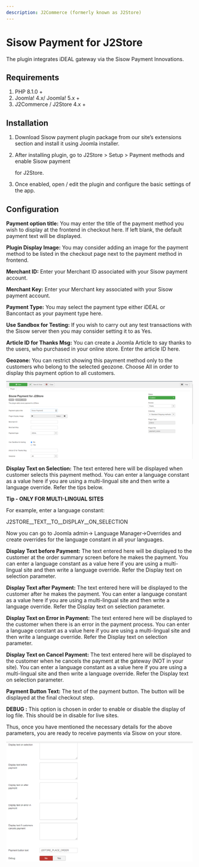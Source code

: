 ```yaml
---
description: J2Commerce (formerly known as J2Store)
---
```


# Sisow Payment for J2Store

The plugin integrates iDEAL gateway via the Sisow Payment Innovations.

## Requirements

1. PHP 8.1.0 +
2. Joomla! 4.x/ Joomla! 5.x +
3. J2Commerce / J2Store 4.x +

## Installation <a href="#installation" id="installation"></a>

1. Download Sisow payment plugin package from our site’s extensions section and install it using Joomla installer.
2.  After installing plugin, go to J2Store > Setup > Payment methods and enable Sisow payment

    for J2Store.
3. Once enabled, open / edit the plugin and configure the basic settings of the app.

## Configuration <a href="#configuration" id="configuration"></a>

**Payment option title:** You may enter the title of the payment method you wish to display at the frontend in checkout here. If left blank, the default payment text will be displayed.

**Plugin Display Image:** You may consider adding an image for the payment method to be listed in the checkout page next to the payment method in frontend.

**Merchant ID:** Enter your Merchant ID associated with your Sisow payment account.

**Merchant Key:** Enter your Merchant key associated with your Sisow payment account.

**Payment Type:** You may select the payment type either iDEAL or Bancontact as your payment type here.

**Use Sandbox for Testing:** If you wish to carry out any test transactions with the Sisow server then you may consider setting it to as Yes.

**Article ID for Thanks Msg:** You can create a Joomla Article to say thanks to the users, who purchased in your online store. Enter the article ID here.

**Geozone:** You can restrict showing this payment method only to the customers who belong to the selected geozone. Choose All in order to display this payment option to all customers.

![Sisow Payment Configuration- Img1](../.gitbook/assets/sisow-payment-confi-img1.png)

**Display Text on Selection:** The text entered here will be displayed when customer selects this payment method. You can enter a language constant as a value here if you are using a multi-lingual site and then write a language override. Refer the tips below.

**Tip - ONLY FOR MULTI-LINGUAL SITES**

For example, enter a language constant:

J2STORE\_\_TEXT\_\_TO\_\_DISPLAY\_\_ON\_SELECTION

Now you can go to Joomla admin-> Language Manager->Overrides and create overrides for the language constant in all your languages.

**Display Text before Payment:** The text entered here will be displayed to the customer at the order summary screen before he makes the payment. You can enter a language constant as a value here if you are using a multi-lingual site and then write a language override. Refer the Display text on selection parameter.

**Display Text after Payment:** The text entered here will be displayed to the customer after he makes the payment. You can enter a language constant as a value here if you are using a multi-lingual site and then write a language override. Refer the Display text on selection parameter.

**Display Text on Error in Payment:** The text entered here will be displayed to the customer when there is an error in the payment process. You can enter a language constant as a value here if you are using a multi-lingual site and then write a language override. Refer the Display text on selection parameter.

**Display Text on Cancel Payment:** The text entered here will be displayed to the customer when he cancels the payment at the gateway (NOT in your site). You can enter a language constant as a value here if you are using a multi-lingual site and then write a language override. Refer the Display text on selection parameter.

**Payment Button Text:** The text of the payment button. The button will be displayed at the final checkout step.

**DEBUG :** This option is chosen in order to enable or disable the display of log file. This should be in disable for live sites.

Thus, once you have mentioned the necessary details for the above parameters, you are ready to receive payments via Sisow on your store.

![Sisow Payment Configuration- Img2](../.gitbook/assets/sisow-payment-confi-img2.png)
